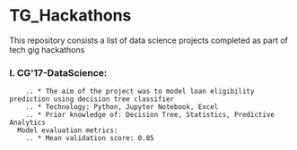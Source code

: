 # TG_Hackathons
This repository consists a list of data science projects completed as part of tech gig hackathons 

### I. CG'17-DataScience: 
        .. * The aim of the project was to model loan eligibility prediction using decision tree classifier
        .. * Technology: Python, Jupyter Notebook, Excel 
        .. * Prior knowledge of: Decision Tree, Statistics, Predictive Analytics
      Model evaluation metrics:
        .. * Mean validation score: 0.85
